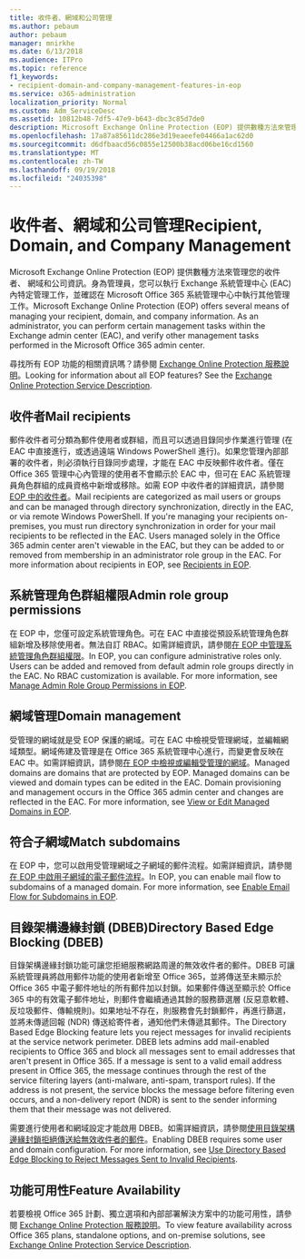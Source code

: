 ```yaml
---
title: 收件者、網域和公司管理
ms.author: pebaum
author: pebaum
manager: mnirkhe
ms.date: 6/13/2018
ms.audience: ITPro
ms.topic: reference
f1_keywords:
- recipient-domain-and-company-management-features-in-eop
ms.service: o365-administration
localization_priority: Normal
ms.custom: Adm_ServiceDesc
ms.assetid: 10812b48-7df5-47e9-b643-dbc3c85d7de0
description: Microsoft Exchange Online Protection (EOP) 提供數種方法來管理您的收件者、 網域和公司資訊。身為管理員，您可以執行 Exchange 系統管理中心 (EAC) 內特定管理工作，並確認在 Microsoft Office 365 系統管理中心中執行其他管理工作。
ms.openlocfilehash: 17a87a85611dc286e3d19eaeefe04466a1ac62d0
ms.sourcegitcommit: d6dfbaacd56c0855e12500b38acd06be16cd1560
ms.translationtype: MT
ms.contentlocale: zh-TW
ms.lasthandoff: 09/19/2018
ms.locfileid: "24035398"
---
```

# <a name="recipient-domain-and-company-management"></a><span data-ttu-id="f3708-104">收件者、網域和公司管理</span><span class="sxs-lookup"><span data-stu-id="f3708-104">Recipient, Domain, and Company Management</span></span>

<span data-ttu-id="f3708-p102">Microsoft Exchange Online Protection (EOP) 提供數種方法來管理您的收件者、 網域和公司資訊。身為管理員，您可以執行 Exchange 系統管理中心 (EAC) 內特定管理工作，並確認在 Microsoft Office 365 系統管理中心中執行其他管理工作。</span><span class="sxs-lookup"><span data-stu-id="f3708-p102">Microsoft Exchange Online Protection (EOP) offers several means of managing your recipient, domain, and company information. As an administrator, you can perform certain management tasks within the Exchange admin center (EAC), and verify other management tasks performed in the Microsoft Office 365 admin center.</span></span>
  
<span data-ttu-id="f3708-p103">尋找所有 EOP 功能的相關資訊嗎？請參閱 [Exchange Online Protection 服務說明](exchange-online-protection-service-description.md)。</span><span class="sxs-lookup"><span data-stu-id="f3708-p103">Looking for information about all EOP features? See the [Exchange Online Protection Service Description](exchange-online-protection-service-description.md).</span></span>
  
## <a name="mail-recipients"></a><span data-ttu-id="f3708-109">收件者</span><span class="sxs-lookup"><span data-stu-id="f3708-109">Mail recipients</span></span>
<span data-ttu-id="f3708-110"><a name="BKMK_mailrecipients"> </a></span><span class="sxs-lookup"><span data-stu-id="f3708-110"></span></span>

<span data-ttu-id="f3708-p104">郵件收件者可分類為郵件使用者或群組，而且可以透過目錄同步作業進行管理 (在 EAC 中直接進行，或透過遠端 Windows PowerShell 進行)。如果您管理內部部署的收件者，則必須執行目錄同步處理，才能在 EAC 中反映郵件收件者。僅在 Office 365 管理中心內管理的使用者不會顯示於 EAC 中，但可在 EAC 系統管理員角色群組的成員資格中新增或移除。如需 EOP 中收件者的詳細資訊，請參閱 [EOP 中的收件者](https://go.microsoft.com/fwlink/p/?LinkId=280011)。</span><span class="sxs-lookup"><span data-stu-id="f3708-p104">Mail recipients are categorized as mail users or groups and can be managed through directory synchronization, directly in the EAC, or via remote Windows PowerShell. If you're managing your recipients on-premises, you must run directory synchronization in order for your mail recipients to be reflected in the EAC. Users managed solely in the Office 365 admin center aren't viewable in the EAC, but they can be added to or removed from membership in an administrator role group in the EAC. For more information about recipients in EOP, see [Recipients in EOP](https://go.microsoft.com/fwlink/p/?LinkId=280011).</span></span>
  
## <a name="admin-role-group-permissions"></a><span data-ttu-id="f3708-115">系統管理角色群組權限</span><span class="sxs-lookup"><span data-stu-id="f3708-115">Admin role group permissions</span></span>
<span data-ttu-id="f3708-116"><a name="BKMK_adminrolegrouppermissions"> </a></span><span class="sxs-lookup"><span data-stu-id="f3708-116"></span></span>

<span data-ttu-id="f3708-p105">在 EOP 中，您僅可設定系統管理角色。可在 EAC 中直接從預設系統管理角色群組新增及移除使用者。無法自訂 RBAC。如需詳細資訊，請參閱[在 EOP 中管理系統管理角色群組權限](https://go.microsoft.com/fwlink/p/?LinkId=282238)。</span><span class="sxs-lookup"><span data-stu-id="f3708-p105">In EOP, you can configure administrative roles only. Users can be added and removed from default admin role groups directly in the EAC. No RBAC customization is available. For more information, see [Manage Admin Role Group Permissions in EOP](https://go.microsoft.com/fwlink/p/?LinkId=282238).</span></span>
  
## <a name="domain-management"></a><span data-ttu-id="f3708-121">網域管理</span><span class="sxs-lookup"><span data-stu-id="f3708-121">Domain management</span></span>
<span data-ttu-id="f3708-122"><a name="BKMK_domainmanagement"> </a></span><span class="sxs-lookup"><span data-stu-id="f3708-122"></span></span>

<span data-ttu-id="f3708-p106">受管理的網域就是受 EOP 保護的網域。可在 EAC 中檢視受管理網域，並編輯網域類型。網域佈建及管理是在 Office 365 系統管理中心進行，而變更會反映在 EAC 中。如需詳細資訊，請參閱[在 EOP 中檢視或編輯受管理的網域](https://go.microsoft.com/fwlink/p/?LinkId=282239)。</span><span class="sxs-lookup"><span data-stu-id="f3708-p106">Managed domains are domains that are protected by EOP. Managed domains can be viewed and domain types can be edited in the EAC. Domain provisioning and management occurs in the Office 365 admin center and changes are reflected in the EAC. For more information, see [View or Edit Managed Domains in EOP](https://go.microsoft.com/fwlink/p/?LinkId=282239).</span></span>
  
## <a name="match-subdomains"></a><span data-ttu-id="f3708-127">符合子網域</span><span class="sxs-lookup"><span data-stu-id="f3708-127">Match subdomains</span></span>
<span data-ttu-id="f3708-128"><a name="BKMK_EOP_Match_Subdomains"> </a></span><span class="sxs-lookup"><span data-stu-id="f3708-128"></span></span>

<span data-ttu-id="f3708-p107">在 EOP 中，您可以啟用受管理網域之子網域的郵件流程。如需詳細資訊，請參閱[在 EOP 中啟用子網域的電子郵件流程](https://go.microsoft.com/fwlink/p/?LinkId=397213)。</span><span class="sxs-lookup"><span data-stu-id="f3708-p107">In EOP, you can enable mail flow to subdomains of a managed domain. For more information, see [Enable Email Flow for Subdomains in EOP](https://go.microsoft.com/fwlink/p/?LinkId=397213).</span></span> 
  
## <a name="directory-based-edge-blocking-dbeb"></a><span data-ttu-id="f3708-131">目錄架構邊緣封鎖 (DBEB)</span><span class="sxs-lookup"><span data-stu-id="f3708-131">Directory Based Edge Blocking (DBEB)</span></span>
<span data-ttu-id="f3708-132"><a name="BKMK_DBEB"> </a></span><span class="sxs-lookup"><span data-stu-id="f3708-132"></span></span>

<span data-ttu-id="f3708-p108">目錄架構邊緣封鎖功能可讓您拒絕服務網路周邊的無效收件者的郵件。DBEB 可讓系統管理員將啟用郵件功能的使用者新增至 Office 365，並將傳送至未顯示於 Office 365 中電子郵件地址的所有郵件加以封鎖。如果郵件傳送至顯示於 Office 365 中的有效電子郵件地址，則郵件會繼續通過其餘的服務篩選層 (反惡意軟體、反垃圾郵件、傳輸規則)。如果地址不存在，則服務會先封鎖郵件，再進行篩選，並將未傳遞回報 (NDR) 傳送給寄件者，通知他們未傳遞其郵件。</span><span class="sxs-lookup"><span data-stu-id="f3708-p108">The Directory Based Edge Blocking feature lets you reject messages for invalid recipients at the service network perimeter. DBEB lets admins add mail-enabled recipients to Office 365 and block all messages sent to email addresses that aren't present in Office 365. If a message is sent to a valid email address present in Office 365, the message continues through the rest of the service filtering layers (anti-malware, anti-spam, transport rules). If the address is not present, the service blocks the message before filtering even occurs, and a non-delivery report (NDR) is sent to the sender informing them that their message was not delivered.</span></span> 
  
<span data-ttu-id="f3708-p109">需要進行使用者和網域設定才能啟用 DBEB。如需詳細資訊，請參閱[使用目錄架構邊緣封鎖拒絕傳送給無效收件者的郵件](https://go.microsoft.com/fwlink/p/?LinkId=390676)。</span><span class="sxs-lookup"><span data-stu-id="f3708-p109">Enabling DBEB requires some user and domain configuration. For more information, see [Use Directory Based Edge Blocking to Reject Messages Sent to Invalid Recipients](https://go.microsoft.com/fwlink/p/?LinkId=390676).</span></span>
  
## <a name="feature-availability"></a><span data-ttu-id="f3708-139">功能可用性</span><span class="sxs-lookup"><span data-stu-id="f3708-139">Feature Availability</span></span>
<span data-ttu-id="f3708-140"><a name="BKMK_DBEB"> </a></span><span class="sxs-lookup"><span data-stu-id="f3708-140"></span></span>

<span data-ttu-id="f3708-141">若要檢視 Office 365 計劃、獨立選項和內部部署解決方案中的功能可用性，請參閱 [Exchange Online Protection 服務說明](exchange-online-protection-service-description.md)。</span><span class="sxs-lookup"><span data-stu-id="f3708-141">To view feature availability across Office 365 plans, standalone options, and on-premise solutions, see [Exchange Online Protection Service Description](exchange-online-protection-service-description.md).</span></span>
  

